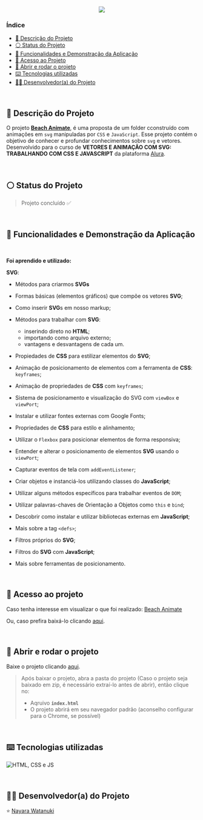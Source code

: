 <h1 align="center">
  <img src="https://raw.githubusercontent.com/nayarawatanuki/svg__beach-animate/main/assets/img/readme/beach__cover.gif#vitrinedev">
</h1>

### Índice

* [:pencil: Descrição do Projeto](#pencil-descrição-do-projeto)
* [:white_circle: Status do Projeto](#white_circle-status-do-projeto)
* [:hammer: Funcionalidades e Demonstração da Aplicação](#hammer-funcionalidades-e-demonstração-da-aplicação)
* [:open_file_folder: Acesso ao Projeto](#open_file_folder-acesso-ao-projeto)
* [:rocket: Abrir e rodar o projeto](#rocket-abrir-e-rodar-o-projeto)
* [:keyboard: Tecnologias utilizadas](#keyboard-tecnologias-utilizadas)
* [:woman_technologist: Desenvolvedor(a) do Projeto](#woman_technologist-desenvolvedora-do-projeto)

</br>

## :pencil: Descrição do Projeto
O projeto **[Beach Animate](https://nayarawatanuki.github.io/svg__beach-animate/)**, é uma proposta de um folder cconstruído com animações em `svg` manipuladas por `CSS` e `JavaScript`. 
Esse projeto contém o objetivo de conhecer e profundar conhecimentos sobre `svg` e vetores. 
</br>Desenvolvido para o curso de **VETORES E ANIMAÇÃO COM SVG: TRABALHANDO COM CSS E JAVASCRIPT** da plataforma [Alura](https://www.alura.com.br/).

</br>

## :white_circle: Status do Projeto
> Projeto concluído :white_check_mark:

</br>

## :hammer: Funcionalidades e Demonstração da Aplicação


</br>

**Foi aprendido e utilizado:** 

  **SVG**:
  - Métodos para criarmos **SVGs**
  - Formas básicas (elementos gráficos) que compõe os vetores **SVG**;
  - Como inserir **SVG**s em nosso markup; 
  - Métodos para trabalhar com **SVG**: 
    - inserindo direto no **HTML**;
    - importando como arquivo externo;
    - vantagens e desvantagens de cada um.
  
  - Propiedades de **CSS** para estilizar elementos do **SVG**;
  - Animação de posicionamento de elementos com a ferramenta de **CSS**: `keyframes`;
  - Animação de propriedades de **CSS** com `keyframes`;
  - Sistema de posicionamento e visualização do SVG com `viewBox` e `viewPort`;
  
  - Instalar e utilizar fontes externas com Google Fonts;
  - Propriedades de **CSS** para estilo e alinhamento;
  - Utilizar o `Flexbox` para posicionar elementos de forma responsiva;
  - Entender e alterar o posicionamento de elementos **SVG** usando o `viewPort`;
  
  - Capturar eventos de tela com `addEventListener`;
  - Criar objetos e instanciá-los utilizando classes do **JavaScript**;
  - Utilizar alguns métodos específicos para trabalhar eventos de `DOM`;
  - Utilizar palavras-chaves de Orientação a Objetos como `this` e `bind`;
  - Descobrir como instalar e utilizar bibliotecas externas em **JavaScript**;
  
  - Mais sobre a tag `<defs>`;
  - Filtros próprios do **SVG**;
  - Filtros do **SVG** com **JavaScript**;
  - Mais sobre ferramentas de posicionamento.



  
</br>

## :open_file_folder: Acesso ao projeto
Caso tenha interesse em visualizar o que foi realizado: [Beach Animate](https://nayarawatanuki.github.io/svg__beach-animate/) 

Ou, caso prefira baixá-lo clicando [aqui](https://github.com/nayarawatanuki/svg__beach-animate/archive/refs/heads/main.zip).

</br>

## :rocket: Abrir e rodar o projeto
Baixe o projeto clicando [aqui](https://github.com/nayarawatanuki/svg__beach-animate/archive/refs/heads/main.zip).

> Após baixar o projeto, abra a pasta do projeto (Caso o projeto seja baixado em zip, é necessário extraí-lo antes de abrir), então clique no:
> - Aqruivo **``index.html``**
> - O projeto abrirá em seu navegador padrão (aconselho configurar para o Chrome, se possível)

</br>

## :keyboard: Tecnologias utilizadas
![HTML, CSS e JS](https://raw.githubusercontent.com/nayarawatanuki/svg__beach-animate/main/assets/img/readme/html-css-js.PNG)</br>

</br>

## :woman_technologist: Desenvolvedor(a) do Projeto
:star: [Nayara Watanuki](https://github.com/nayarawatanuki)
